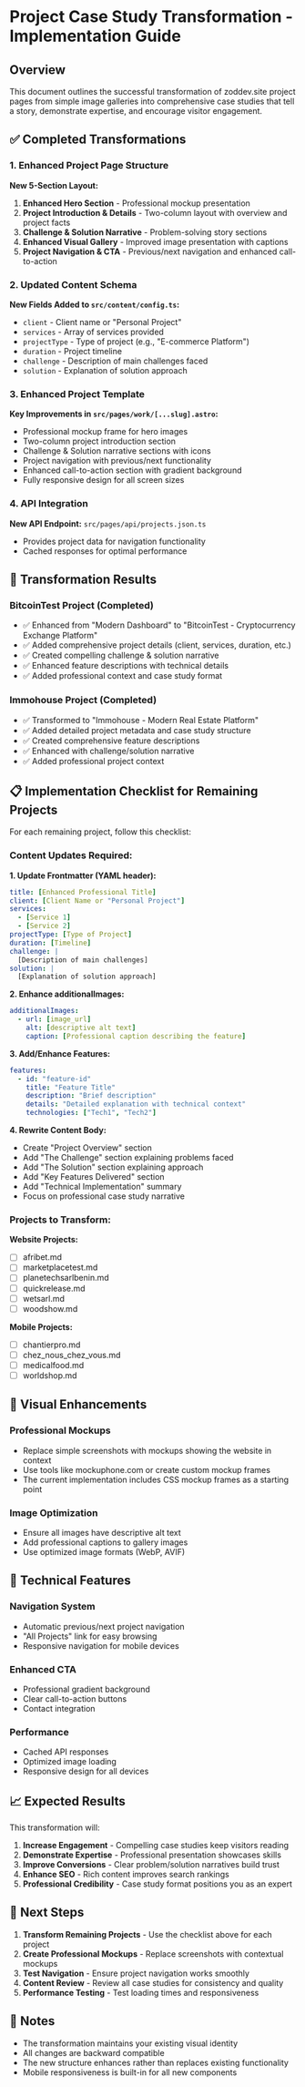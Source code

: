 # Project Case Study Transformation - Implementation Guide

## Overview

This document outlines the successful transformation of zoddev.site project pages from simple image galleries into comprehensive case studies that tell a story, demonstrate expertise, and encourage visitor engagement.

## ✅ Completed Transformations

### 1. Enhanced Project Page Structure

**New 5-Section Layout:**
1. **Enhanced Hero Section** - Professional mockup presentation
2. **Project Introduction & Details** - Two-column layout with overview and project facts
3. **Challenge & Solution Narrative** - Problem-solving story sections
4. **Enhanced Visual Gallery** - Improved image presentation with captions
5. **Project Navigation & CTA** - Previous/next navigation and enhanced call-to-action

### 2. Updated Content Schema

**New Fields Added to `src/content/config.ts`:**
- `client` - Client name or "Personal Project"
- `services` - Array of services provided
- `projectType` - Type of project (e.g., "E-commerce Platform")
- `duration` - Project timeline
- `challenge` - Description of main challenges faced
- `solution` - Explanation of solution approach

### 3. Enhanced Project Template

**Key Improvements in `src/pages/work/[...slug].astro`:**
- Professional mockup frame for hero images
- Two-column project introduction section
- Challenge & Solution narrative sections with icons
- Project navigation with previous/next functionality
- Enhanced call-to-action section with gradient background
- Fully responsive design for all screen sizes

### 4. API Integration

**New API Endpoint:** `src/pages/api/projects.json.ts`
- Provides project data for navigation functionality
- Cached responses for optimal performance

## 🎯 Transformation Results

### BitcoinTest Project (Completed)
- ✅ Enhanced from "Modern Dashboard" to "BitcoinTest - Cryptocurrency Exchange Platform"
- ✅ Added comprehensive project details (client, services, duration, etc.)
- ✅ Created compelling challenge & solution narrative
- ✅ Enhanced feature descriptions with technical details
- ✅ Added professional context and case study format

### Immohouse Project (Completed)
- ✅ Transformed to "Immohouse - Modern Real Estate Platform"
- ✅ Added detailed project metadata and case study structure
- ✅ Created comprehensive feature descriptions
- ✅ Enhanced with challenge/solution narrative
- ✅ Added professional project context

## 📋 Implementation Checklist for Remaining Projects

For each remaining project, follow this checklist:

### Content Updates Required:

**1. Update Frontmatter (YAML header):**
```yaml
title: [Enhanced Professional Title]
client: [Client Name or "Personal Project"]
services: 
  - [Service 1]
  - [Service 2]
projectType: [Type of Project]
duration: [Timeline]
challenge: |
  [Description of main challenges]
solution: |
  [Explanation of solution approach]
```

**2. Enhance additionalImages:**
```yaml
additionalImages:
  - url: [image_url]
    alt: [descriptive alt text]
    caption: [Professional caption describing the feature]
```

**3. Add/Enhance Features:**
```yaml
features:
  - id: "feature-id"
    title: "Feature Title"
    description: "Brief description"
    details: "Detailed explanation with technical context"
    technologies: ["Tech1", "Tech2"]
```

**4. Rewrite Content Body:**
- Create "Project Overview" section
- Add "The Challenge" section explaining problems faced
- Add "The Solution" section explaining approach
- Add "Key Features Delivered" section
- Add "Technical Implementation" summary
- Focus on professional case study narrative

### Projects to Transform:

**Website Projects:**
- [ ] afribet.md
- [ ] marketplacetest.md
- [ ] planetechsarlbenin.md
- [ ] quickrelease.md
- [ ] wetsarl.md
- [ ] woodshow.md

**Mobile Projects:**
- [ ] chantierpro.md
- [ ] chez_nous_chez_vous.md
- [ ] medicalfood.md
- [ ] worldshop.md

## 🎨 Visual Enhancements

### Professional Mockups
- Replace simple screenshots with mockups showing the website in context
- Use tools like mockuphone.com or create custom mockup frames
- The current implementation includes CSS mockup frames as a starting point

### Image Optimization
- Ensure all images have descriptive alt text
- Add professional captions to gallery images
- Use optimized image formats (WebP, AVIF)

## 🚀 Technical Features

### Navigation System
- Automatic previous/next project navigation
- "All Projects" link for easy browsing
- Responsive navigation for mobile devices

### Enhanced CTA
- Professional gradient background
- Clear call-to-action buttons
- Contact integration

### Performance
- Cached API responses
- Optimized image loading
- Responsive design for all devices

## 📈 Expected Results

This transformation will:
1. **Increase Engagement** - Compelling case studies keep visitors reading
2. **Demonstrate Expertise** - Professional presentation showcases skills
3. **Improve Conversions** - Clear problem/solution narratives build trust
4. **Enhance SEO** - Rich content improves search rankings
5. **Professional Credibility** - Case study format positions you as an expert

## 🔄 Next Steps

1. **Transform Remaining Projects** - Use the checklist above for each project
2. **Create Professional Mockups** - Replace screenshots with contextual mockups
3. **Test Navigation** - Ensure project navigation works smoothly
4. **Content Review** - Review all case studies for consistency and quality
5. **Performance Testing** - Test loading times and responsiveness

## 📝 Notes

- The transformation maintains your existing visual identity
- All changes are backward compatible
- The new structure enhances rather than replaces existing functionality
- Mobile responsiveness is built-in for all new components
